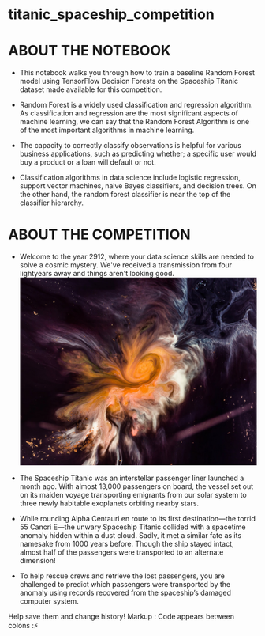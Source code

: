 # titanic_spaceship_competition
# ABOUT THE NOTEBOOK #

* This notebook walks you through how to train a baseline Random Forest model using TensorFlow Decision Forests on the Spaceship Titanic dataset made available for this competition.

* Random Forest is a widely used classification and regression algorithm. As classification and regression are the most significant aspects of machine learning, we can say that the Random Forest Algorithm is one of the most important algorithms in machine learning.

* The capacity to correctly classify observations is helpful for various business applications, such as predicting whether; a specific user would buy a product or a loan will default or not.

* Classification algorithms in data science include logistic regression, support vector machines, naive Bayes classifiers, and decision trees. On the other hand, the random forest classifier is near the top of the classifier hierarchy.

# ABOUT THE COMPETITION #
* Welcome to the year 2912, where your data science skills are needed to solve a cosmic mystery. We've received a transmission from four lightyears away and things aren't looking good.
![Screenshot](joel-filipe-QwoNAhbmLLo-unsplash.jpg)
* The Spaceship Titanic was an interstellar passenger liner launched a month ago. With almost 13,000 passengers on board, the vessel set out on its maiden voyage transporting emigrants from our solar system to three newly habitable exoplanets orbiting nearby stars.

* While rounding Alpha Centauri en route to its first destination—the torrid 55 Cancri E—the unwary Spaceship Titanic collided with a spacetime anomaly hidden within a dust cloud. Sadly, it met a similar fate as its namesake from 1000 years before. Though the ship stayed intact, almost half of the passengers were transported to an alternate dimension!

* To help rescue crews and retrieve the lost passengers, you are challenged to predict which passengers were transported by the anomaly using records recovered from the spaceship’s damaged computer system.

Help save them and change history! Markup : Code appears between colons :⚡


